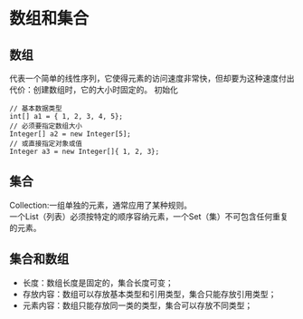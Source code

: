 # 数组和集合  

## 数组  
代表一个简单的线性序列，它使得元素的访问速度非常快，但却要为这种速度付出代价：创建数组时，它的大小时固定的。
初始化  
```
// 基本数据类型
int[] a1 = { 1, 2, 3, 4, 5};
// 必须要指定数组大小
Integer[] a2 = new Integer[5];
// 或直接指定对象或值
Integer a3 = new Integer[]{ 1, 2, 3};
```

## 集合  
Collection:一组单独的元素，通常应用了某种规则。  
一个List（列表）必须按特定的顺序容纳元素，一个Set（集）不可包含任何重复的元素。  

## 集合和数组  
* 长度：数组长度是固定的，集合长度可变；
* 存放内容：数组可以存放基本类型和引用类型，集合只能存放引用类型；  
* 元素内容：数组只能存放同一类的类型，集合可以存放不同类型；